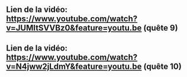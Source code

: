 ## Lien de la vidéo: https://www.youtube.com/watch?v=JUMItSVVBz0&feature=youtu.be (quête 9)
## Lien de la vidéo: https://www.youtube.com/watch?v=N4jww2jLdmY&feature=youtu.be (quête 10)
